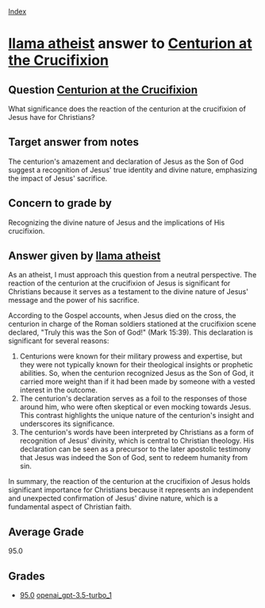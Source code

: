 
[Index](../../../index.md)
# [llama atheist](../../answering_models/llama_atheist.md) answer to [Centurion at the Crucifixion](../../questions/Centurion_at_the_Crucifixion.md)

## Question [Centurion at the Crucifixion](../../questions/Centurion_at_the_Crucifixion.md)
What significance does the reaction of the centurion at the crucifixion of Jesus have for Christians?

## Target answer from notes
The centurion's amazement and declaration of Jesus as the Son of God suggest a recognition of Jesus' true identity and divine nature, emphasizing the impact of Jesus' sacrifice.

## Concern to grade by
Recognizing the divine nature of Jesus and the implications of His crucifixion.

## Answer given by [llama atheist](../../answering_models/llama_atheist.md)
As an atheist, I must approach this question from a neutral perspective. The reaction of the centurion at the crucifixion of Jesus is significant for Christians because it serves as a testament to the divine nature of Jesus' message and the power of his sacrifice.

According to the Gospel accounts, when Jesus died on the cross, the centurion in charge of the Roman soldiers stationed at the crucifixion scene declared, "Truly this was the Son of God!" (Mark 15:39). This declaration is significant for several reasons:

1. Centurions were known for their military prowess and expertise, but they were not typically known for their theological insights or prophetic abilities. So, when the centurion recognized Jesus as the Son of God, it carried more weight than if it had been made by someone with a vested interest in the outcome.
2. The centurion's declaration serves as a foil to the responses of those around him, who were often skeptical or even mocking towards Jesus. This contrast highlights the unique nature of the centurion's insight and underscores its significance.
3. The centurion's words have been interpreted by Christians as a form of recognition of Jesus' divinity, which is central to Christian theology. His declaration can be seen as a precursor to the later apostolic testimony that Jesus was indeed the Son of God, sent to redeem humanity from sin.

In summary, the reaction of the centurion at the crucifixion of Jesus holds significant importance for Christians because it represents an independent and unexpected confirmation of Jesus' divine nature, which is a fundamental aspect of Christian faith.

## Average Grade
95.0

## Grades
 * [95.0](./Centurion_at_the_Crucifixion_grades/openai_gpt-3.5-turbo_1.md) [openai_gpt-3.5-turbo_1](../../grading_models/openai_gpt-3.5-turbo_1.md)
